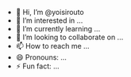 - 👋 Hi, I’m @yoisirouto
- 👀 I’m interested in ...
- 🌱 I’m currently learning ...
- 💞️ I’m looking to collaborate on ...
- 📫 How to reach me ...
- 😄 Pronouns: ...
- ⚡ Fun fact: ...

<!---
yoisirouto/yoisirouto is a ✨ special ✨ repository because its `README.md` (this file) appears on your GitHub profile.
You can click the Preview link to take a look at your changes.
--->
